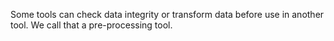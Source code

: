Some tools can check data integrity or transform data before use in another tool. We call that a pre-processing tool.